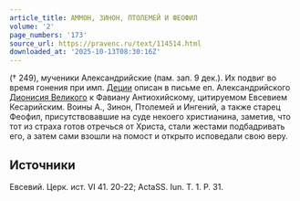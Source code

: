 ```yaml
---
article_title: АММОН, ЗИНОН, ПТОЛЕМЕЙ И ФЕОФИЛ
volume: '2'
page_numbers: '173'
source_url: https://pravenc.ru/text/114514.html
downloaded_at: '2025-10-13T08:30:16Z'
---
```


(† 249), мученики Александрийские (пам. зап. 9 дек.). Их подвиг во время гонения при имп. [Деции](https://pravenc.ru/text/Деции.html) описан в письме еп. Александрийского [Дионисия Великого](<https://pravenc.ru/text/ДИОНИСИЙ ВЕЛИКИЙ.html>) к Фавиану Антиохийскому, цитируемом Евсевием Кесарийским. Воины А., Зинон, Птолемей и Ингений, а также старец Феофил, присутствовавшие на суде некоего христианина, заметив, что тот из страха готов отречься от Христа, стали жестами подбадривать его, а затем сами взошли на помост и открыто исповедали свою веру.

## Источники

Евсевий. Церк. ист. VI 41. 20-22; ActaSS. Iun. T. 1. P. 31.
